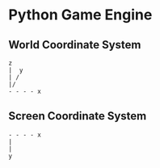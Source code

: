 # Python Game Engine

## World Coordinate System
```
z
|  y
| /
|/
- - - - x
```
## Screen Coordinate System
```
- - - - x
|
|
y
```
